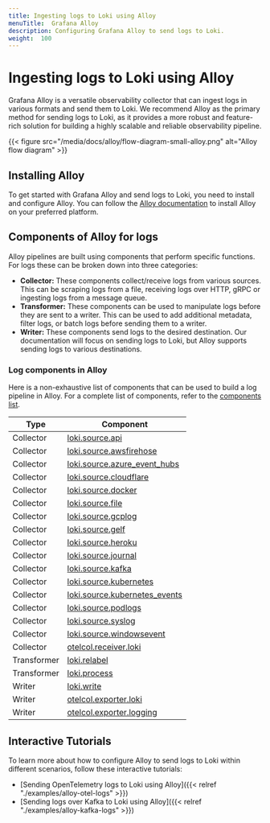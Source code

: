 ```yaml
---
title: Ingesting logs to Loki using Alloy
menuTitle:  Grafana Alloy
description: Configuring Grafana Alloy to send logs to Loki.
weight:  100
---
```



# Ingesting logs to Loki using Alloy

Grafana Alloy is a versatile observability collector that can ingest logs in various formats and send them to Loki. We recommend Alloy as the primary method for sending logs to Loki, as it provides a more robust and feature-rich solution for building a highly scalable and reliable observability pipeline.

{{< figure src="/media/docs/alloy/flow-diagram-small-alloy.png" alt="Alloy flow diagram" >}}

## Installing Alloy

To get started with Grafana Alloy and send logs to Loki, you need to install and configure Alloy. You can follow the [Alloy documentation](https://grafana.com/docs/alloy/latest/get-started/install/) to install Alloy on your preferred platform.

## Components of Alloy for logs

Alloy pipelines are built using components that perform specific functions. For logs these can be broken down into three categories:

- **Collector:** These components collect/receive logs from various sources. This can be scraping logs from a file, receiving logs over HTTP, gRPC or ingesting logs from a message queue.
- **Transformer:** These components can be used to manipulate logs before they are sent to a writer. This can be used to add additional metadata, filter logs, or batch logs before sending them to a writer.
- **Writer:** These components send logs to the desired destination. Our documentation will focus on sending logs to Loki, but Alloy supports sending logs to various destinations.

### Log components in Alloy

Here is a non-exhaustive list of components that can be used to build a log pipeline in Alloy. For a complete list of components, refer to the [components list](https://grafana.com/docs/alloy/latest/reference/components/).

| Type       | Component                                                                                           |
|------------|-----------------------------------------------------------------------------------------------------|
| Collector  | [loki.source.api](https://grafana.com/docs/alloy/latest/reference/components/loki.source.api/)      |
| Collector  | [loki.source.awsfirehose](https://grafana.com/docs/alloy/latest/reference/components/loki.source.awsfirehose/) |
| Collector  | [loki.source.azure_event_hubs](https://grafana.com/docs/alloy/latest/reference/components/loki.source.azure_event_hubs/) |
| Collector  | [loki.source.cloudflare](https://grafana.com/docs/alloy/latest/reference/components/loki.source.cloudflare/) |
| Collector  | [loki.source.docker](https://grafana.com/docs/alloy/latest/reference/components/loki.source.docker/) |
| Collector  | [loki.source.file](https://grafana.com/docs/alloy/latest/reference/components/loki.source.file/)   |
| Collector  | [loki.source.gcplog](https://grafana.com/docs/alloy/latest/reference/components/loki.source.gcplog/) |
| Collector  | [loki.source.gelf](https://grafana.com/docs/alloy/latest/reference/components/loki.source.gelf/)   |
| Collector  | [loki.source.heroku](https://grafana.com/docs/alloy/latest/reference/components/loki.source.heroku/) |
| Collector  | [loki.source.journal](https://grafana.com/docs/alloy/latest/reference/components/loki.source.journal/) |
| Collector  | [loki.source.kafka](https://grafana.com/docs/alloy/latest/reference/components/loki.source.kafka/)  |
| Collector  | [loki.source.kubernetes](https://grafana.com/docs/alloy/latest/reference/components/loki.source.kubernetes/) |
| Collector  | [loki.source.kubernetes_events](https://grafana.com/docs/alloy/latest/reference/components/loki.source.kubernetes_events/) |
| Collector  | [loki.source.podlogs](https://grafana.com/docs/alloy/latest/reference/components/loki.source.podlogs/) |
| Collector  | [loki.source.syslog](https://grafana.com/docs/alloy/latest/reference/components/loki.source.syslog/) |
| Collector  | [loki.source.windowsevent](https://grafana.com/docs/alloy/latest/reference/components/loki.source.windowsevent/) |
| Collector  | [otelcol.receiver.loki](https://grafana.com/docs/alloy/latest/reference/components/otelcol.receiver.loki/) |
| Transformer| [loki.relabel](https://grafana.com/docs/alloy/latest/reference/components/loki.relabel/)            |
| Transformer| [loki.process](https://grafana.com/docs/alloy/latest/reference/components/loki.process/)            |
| Writer     | [loki.write](https://grafana.com/docs/alloy/latest/reference/components/loki.write/)                |
| Writer     | [otelcol.exporter.loki](https://grafana.com/docs/alloy/latest/reference/components/otelcol.exporter.loki/) |
| Writer     | [otelcol.exporter.logging](https://grafana.com/docs/alloy/latest/reference/components/otelcol.exporter.logging/) |


## Interactive Tutorials

To learn more about how to configure Alloy to send logs to Loki within different scenarios, follow these interactive tutorials:

- [Sending OpenTelemetry logs to Loki using Alloy]({{< relref "./examples/alloy-otel-logs" >}})
- [Sending logs over Kafka to Loki using Alloy]({{< relref "./examples/alloy-kafka-logs" >}})


